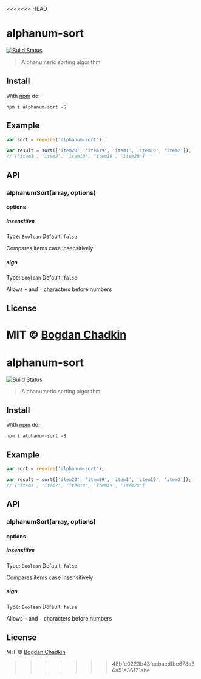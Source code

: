 <<<<<<< HEAD
# alphanum-sort
[![Build Status](https://travis-ci.org/TrySound/alphanum-sort.svg?branch=master)](https://travis-ci.org/TrySound/alphanum-sort)

> Alphanumeric sorting algorithm

## Install

With [npm](https://npmjs.org/package/alphanum-sort) do:

```
npm i alphanum-sort -S
```

## Example

```js
var sort = require('alphanum-sort');

var result = sort(['item20', 'item19', 'item1', 'item10', 'item2']);
// ['item1', 'item2', 'item10', 'item19', 'item20']
```

## API

### alphanumSort(array, options)

#### options

##### insensitive

Type: `Boolean`
Default: `false`

Compares items case insensitively

##### sign

Type: `Boolean`
Default: `false`

Allows `+` and `-` characters before numbers

## License

MIT © [Bogdan Chadkin](https://github.com/trysound)
=======
# alphanum-sort
[![Build Status](https://travis-ci.org/TrySound/alphanum-sort.svg?branch=master)](https://travis-ci.org/TrySound/alphanum-sort)

> Alphanumeric sorting algorithm

## Install

With [npm](https://npmjs.org/package/alphanum-sort) do:

```
npm i alphanum-sort -S
```

## Example

```js
var sort = require('alphanum-sort');

var result = sort(['item20', 'item19', 'item1', 'item10', 'item2']);
// ['item1', 'item2', 'item10', 'item19', 'item20']
```

## API

### alphanumSort(array, options)

#### options

##### insensitive

Type: `Boolean`
Default: `false`

Compares items case insensitively

##### sign

Type: `Boolean`
Default: `false`

Allows `+` and `-` characters before numbers

## License

MIT © [Bogdan Chadkin](https://github.com/trysound)
>>>>>>> 48bfe0223b43facbaedfbe678a36a51a36171abe
